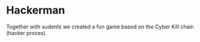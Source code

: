 # Hackerman

Together with sudents we created a fun game based on the Cyber Kill chain (hacker proces). 
